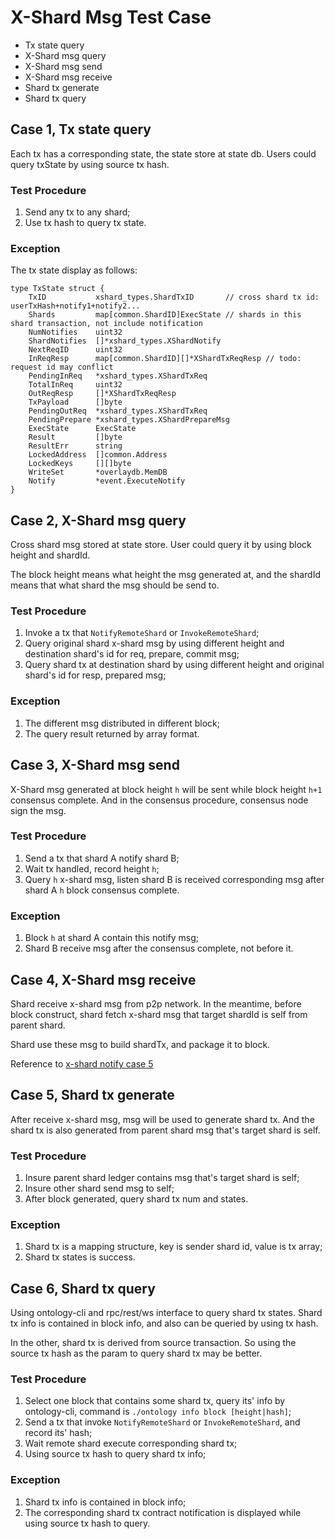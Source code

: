 # X-Shard Msg Test Case

* Tx state query
* X-Shard msg query
* X-Shard msg send
* X-Shard msg receive
* Shard tx generate
* Shard tx query

## Case 1, Tx state query

Each tx has a corresponding state, the state store at state db. Users could query txState by using source tx hash.

### Test Procedure

1. Send any tx to any shard;
2. Use tx hash to query tx state.

### Exception

The tx state display as follows:
```
type TxState struct {
	TxID           xshard_types.ShardTxID       // cross shard tx id: userTxHash+notify1+notify2...
	Shards         map[common.ShardID]ExecState // shards in this shard transaction, not include notification
	NumNotifies    uint32
	ShardNotifies  []*xshard_types.XShardNotify
	NextReqID      uint32
	InReqResp      map[common.ShardID][]*XShardTxReqResp // todo: request id may conflict
	PendingInReq   *xshard_types.XShardTxReq
	TotalInReq     uint32
	OutReqResp     []*XShardTxReqResp
	TxPayload      []byte
	PendingOutReq  *xshard_types.XShardTxReq
	PendingPrepare *xshard_types.XShardPrepareMsg
	ExecState      ExecState
	Result         []byte
	ResultErr      string
	LockedAddress  []common.Address
	LockedKeys     [][]byte
	WriteSet       *overlaydb.MemDB
	Notify         *event.ExecuteNotify
}
```

## Case 2, X-Shard msg query

Cross shard msg stored at state store. User could query it by using block height and shardId.

The block height means what height the msg generated at, and the shardId means that what shard the msg should be send to.

### Test Procedure

1. Invoke a tx that ```NotifyRemoteShard``` or ```InvokeRemoteShard```;
2. Query original shard x-shard msg by using different height and destination shard's id for req, prepare, commit msg;
3. Query shard tx at destination shard by using different height and original shard's id for resp, prepared msg;

### Exception

1. The different msg distributed in different block;
2. The query result returned by array format.

## Case 3, X-Shard msg send

X-Shard msg generated at block height ```h``` will be sent while block height ```h+1``` consensus complete. And in the consensus procedure, consensus node sign the msg.

### Test Procedure

1. Send a tx that shard A notify shard B;
2. Wait tx handled, record height ```h```;
3. Query ```h``` x-shard msg, listen shard B is received corresponding msg after shard A ```h``` block consensus complete.

### Exception

1. Block ```h``` at shard A contain this notify msg;
2. Shard B receive msg after the consensus complete, not before it.

## Case 4, X-Shard msg receive

Shard receive x-shard msg from p2p network. In the meantime, before block construct, shard fetch x-shard msg that target shardId is self from parent shard.

Shard use these msg to build shardTx, and package it to block.

Reference to [x-shard notify case 5](../xshard-notify/README.md#case-5-validation-of-cross-shard-message-queue)

## Case 5, Shard tx generate

After receive x-shard msg, msg will be used to generate shard tx. And the shard tx is also generated from parent shard msg that's target shard is self.

### Test Procedure

1. Insure parent shard ledger contains msg that's target shard is self;
2. Insure other shard send msg to self;
3. After block generated, query shard tx num and states.

### Exception

1. Shard tx is a mapping structure, key is sender shard id, value is tx array;
2. Shard tx states is success.

## Case 6, Shard tx query

Using ontology-cli and rpc/rest/ws interface to query shard tx states. Shard tx info is contained in block info, and also can be queried by using tx hash.

In the other, shard tx is derived from source transaction. So using the source tx hash as the param to query shard tx may be better.

### Test Procedure

1. Select one block that contains some shard tx, query its' info by ontology-cli, command is ```./ontology info block [height|hash]```;
2. Send a tx that invoke ```NotifyRemoteShard``` or ```InvokeRemoteShard```, and record its' hash;
3. Wait remote shard execute corresponding shard tx;
4. Using source tx hash to query shard tx info;

### Exception

1. Shard tx info is contained in block info;
2. The corresponding shard tx contract notification is displayed while using source tx hash to query.